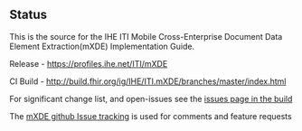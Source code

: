 ## Status
This is the source for the IHE ITI Mobile Cross-Enterprise Document Data Element Extraction(mXDE) Implementation Guide.

Release - https://profiles.ihe.net/ITI/mXDE 

CI Build - http://build.fhir.org/ig/IHE/ITI.mXDE/branches/master/index.html

For significant change list, and open-issues see the [issues page in the build](http://build.fhir.org/ig/IHE/ITI.mXDE/branches/master/issues.html)

The [mXDE github Issue tracking](https://github.com/IHE/ITI.mXDE/issues) is used for comments and feature requests

